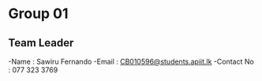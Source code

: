 # Group 01
## Team Leader
-Name : Sawiru Fernando
-Email : CB010596@students.apiit.lk
-Contact No : 077 323 3769
